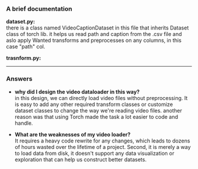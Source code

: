  ### A brief documentation ###
 **dataset.py:** <br />
 there is a class named VideoCaptionDataset in this file that inherits Dataset class of torch lib. it helps us read path and caption from the .csv file and   aslo apply Wanted transforms and preprocesses on any columns, in this case "path" col. 
 
 **trasnform.py:** <br />
 
 - - - -

### Answers ###
- **why did I design the video dataloader in this way?**<br />
in this design, we can directly load video files without preprocessing. It is easy to add any other required transform classes or customize dataset classes to change the way we're reading video files. another reason was that using Torch made the task a lot easier to code and handle.

- **What are the weaknesses of my video loader?**<br />
It requires a heavy code rewrite for any changes, which leads to dozens of hours wasted over the lifetime of a project. Second, it is merely a way to load data from disk, it doesn't support any data visualization or exploration that can help us construct better datasets.
